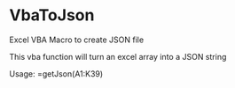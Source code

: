# VbaToJson
Excel VBA Macro to create JSON file

This vba function will turn an excel array into a JSON string

Usage: 
=getJson(A1:K39)


